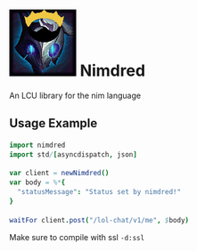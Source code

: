 # <img src="assets/nimdred_logo.png"/>  Nimdred
An LCU library for the nim language

## Usage Example
```nim
import nimdred
import std/[asyncdispatch, json]

var client = newNimdred()
var body = %*{
  "statusMessage": "Status set by nimdred!"
}

waitFor client.post("/lol-chat/v1/me", $body)
```

Make sure to compile with ssl `-d:ssl`